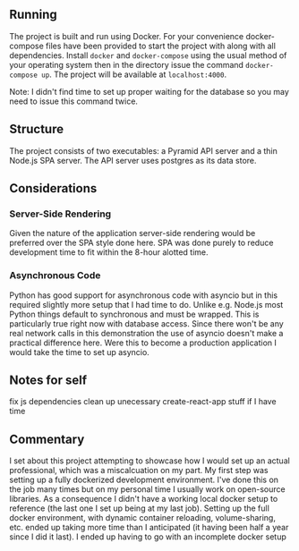 ## Running
The project is built and run using Docker. For your convenience docker-compose files have been provided to start the project with along with all dependencies. Install `docker` and `docker-compose` using the usual method of your operating system then in the directory issue the command `docker-compose up`. The project will be available at `localhost:4000`.

Note: I didn't find time to set up proper waiting for the database so you may need to issue this command twice.

## Structure
The project consists of two executables: a Pyramid API server and a thin Node.js SPA server. The API server uses postgres as its data store.

## Considerations
### Server-Side Rendering
Given the nature of the application server-side rendering would be preferred over the SPA style done here. SPA was done purely to reduce development time to fit within the 8-hour alotted time.
### Asynchronous Code
Python has good support for asynchronous code with asyncio but in this required slightly more setup that I had time to do. Unlike e.g. Node.js most Python things default to synchronous and must be wrapped. This is particularly true right now with database access. Since there won't be any real network calls in this demonstration the use of asyncio doesn't make a practical difference here. Were this to become a production application I would take the time to set up asyncio.


## Notes for self
fix js dependencies
clean up unecessary create-react-app stuff if I have time


## Commentary
I set about this project attempting to showcase how I would set up an actual professional, which was a miscalcuation on my part. My first step was setting up a fully dockerized development environment. I've done this on the job many times but on my personal time I usually work on open-source libraries. As a consequence I didn't have a working local docker setup to reference (the last one I set up being at my last job). Setting up the full docker environment, with dynamic container reloading, volume-sharing, etc. ended up taking more time than I anticipated (it having been half a year since I did it last). I ended up having to go with an incomplete docker setup
